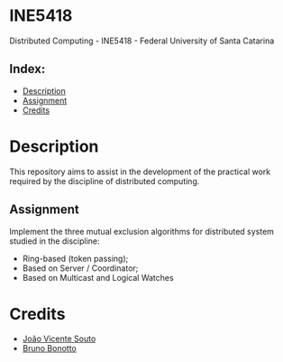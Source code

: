 # INE5418
 Distributed Computing - INE5418 - Federal University of Santa Catarina

## Index:
* [Description](#description)
* [Assignment](#assignment)
* [Credits](#credits)

# Description

This repository aims to assist in the development of the practical work required by the discipline of distributed computing.

## Assignment

Implement the three mutual exclusion algorithms for distributed system studied in the discipline:
* Ring-based (token passing);
* Based on Server / Coordinator;
* Based on Multicast and Logical Watches

# Credits

* [João Vicente Souto](https://github.com/joaovicentesouto)
* [Bruno Bonotto](https://github.com/Bonotto)

